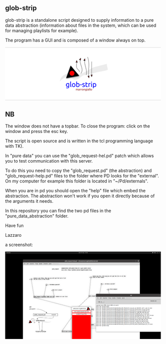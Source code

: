 glob-strip
----------

glob-strip is a standalone script designed to supply information to a pure data abstraction (information about files in the system, which can be used for managing playlists for example).

The program has a GUI and is composed of a window always on top.

![il logo del programma](logo_glob-strip.png)

NB
----

The window does not have a topbar. To close the program: click on the window and press the esc key.

The script is open source and is written in the tcl programming language with TK).

In "pure data" you can use the "glob_request-hel.pd" patch which allows you to test communication with this server.

To do this you need to copy the "glob_request.pd" (the abstraction) and "glob_request-help.pd" files to the folder where PD looks for the "external". On my computer for example this folder is located in "~/Pd/externals".

When you are in pd you should open the "help" file which embed the abstraction. The abstraction won't work if you open it directly because of the arguments it needs. 

In this repository you can find the two pd files in the "pure_data_abstraction" folder.

Have fun

Lazzaro

a screenshot:

![screenshot](glob-strip_screenshot.png)
